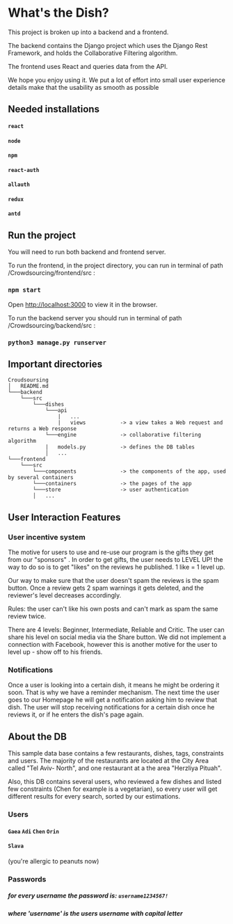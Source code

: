 # What's the Dish?
This project is broken up into a backend and a frontend. 

The backend contains the Django project which uses the Django Rest Framework, and holds the Collaborative Filtering algorithm. 

The frontend uses React and queries data from the API.

We hope you enjoy using it. 
We put a lot of effort into small user experience details make that the usability as smooth as possible


## Needed installations
#### `react`
#### `node`
#### `npm`
#### `react-auth`
#### `allauth`
#### `redux`
#### `antd`

## Run the project
You will need to run both backend and frontend server.

To run the frontend, in the project directory, you can run in terminal of path /Crowdsourcing/frontend/src  :

### `npm start`

Open [http://localhost:3000](http://localhost:3000) to view it in the browser.

To run the backend server you should run in terminal of path /Crowdsourcing/backend/src   :

### `python3 manage.py runserver`

## Important directories

```
Croudsoursing
│   README.md
└───backend
    └───src
        └───dishes
            └───api
                |   ...
                |   views           -> a view takes a Web request and returns a Web response
            └───engine              -> collaborative filtering algorithm
            |   models.py           -> defines the DB tables
            │   ...  
└───frontend
    └───src
        └───components              -> the components of the app, used by several containers
        └───containers              -> the pages of the app
        └───store                   -> user authentication
        │   ... 
```

## User Interaction Features
### User incentive system

The motive for users to use and re-use our program is the gifts they get from our "sponsors" .
In order to get gifts, the user needs to LEVEL UP! the way to do so is to get "likes" on the reviews he published.
 1 like = 1 level up.
 
Our way to make sure that the user doesn't spam the reviews is the spam button.
Once a review gets 2 spam warnings it gets deleted, and the reviewer's level decreases accordingly.

Rules: the user can't like his own posts and can't mark as spam the same review twice.

There are 4 levels: Beginner, Intermediate, Reliable and Critic.
The user can share his level on social media via the Share button. We did not implement a connection with Facebook,
however this is another motive for the user to level up - show off to his friends.

### Notifications

Once a user is looking into a certain dish, it means he might be ordering it soon. That is why we have a reminder 
mechanism. The next time the user goes to our Homepage he will get a notification asking him to review that dish.
The user will stop receiving notifications for a certain dish once he reviews it, or if he enters the dish's page again. 

## About the DB

This sample data base contains a few restaurants, dishes, tags, constraints and users. The majority of the restaurants
are located at the City Area called "Tel Aviv- North", and one restaurant at a the area "Herzliya Pituah".

Also, this DB contains several users, who reviewed a few dishes and listed few constraints (Chen for example is a
 vegetarian), so every user will get different results for every search, sorted by our estimations.
 
 
 ### Users
 #### `Gaea` `Adi` `Chen` `Orin`
 #### `Slava` 
 (you're allergic to peanuts now)
 
 ### Passwords
 ##### for every username the password is:  `username1234567!`
 ##### where 'username' is the users username with capital letter

 
    
